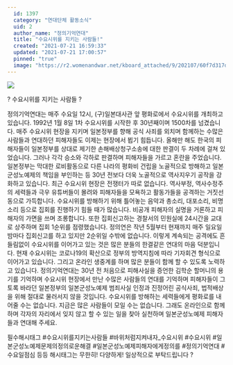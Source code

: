```yaml
---
  id: 1397
  category: "연대단체 활동소식"
  uid: 2
  author_name: "정의기억연대"
  title: "수요시위를 지키는 사람들!"
  created: "2021-07-21 16:59:33"
  updated: "2021-07-21 17:00:57"
  pinned: "true"
  image: "https://r2.womenandwar.net/kboard_attached/9/202107/60f7d317da7a51891529.jpg"
---
```

![](https://r2.womenandwar.net/kboard_attached/9/202107/60f7d317da7a51891529.jpg)

? 수요시위를 지키는 사람들 ?

정의기억연대는 매주 수요일 12시, (구)일본대사관 앞 평화로에서 수요시위를 개최하고 있습니다.
1992년 1월 8일 1차 수요시위를 시작한 후 30년째이며 1500차를 넘겼습니다.
매주 수요시위 현장을 지키며 일본정부를 향해 공식 사죄를 외치며 함께하는 수많은 사람들과 연대하던 피해자들도 이제는 현장에서 뵙기 힘듭니다.
올해만 해도 한국의 피해자들이 일본정부를 상대로 제기한 손해배상청구소송에 대한 판결이 두 차례에 걸쳐 있었습니다.
그러나 각각 승소와 각하로 판결하며 피해자들을 가르고 혼란을 주었습니다.
일본정부는 막대한 로비활동으로 다른 나라의 평화비 건립을 노골적으로 방해하고 일본군성노예제의 책임을 부인하는 등
30년 전보다 더욱 노골적으로 역사지우기 공작을 강화하고 있습니다.
최근 수요시위 현장은 전쟁터가 따로 없습니다. 
역사부정, 역사수정주의 세력들과 극우 유튜버들이 몰려와 피해자들을 모욕하고 활동가들을 공격하는 거짓선동으로 가득합니다.
수요시위를 방해하기 위해 틀어놓는 음악과 총소리, 대포소리, 비명소리 등으로 집회를 진행하기 힘들 때가 많습니다.
비공개 피해자의 실명을 거론하고 피해자의 가면을 쓰며 조롱합니다.
또한 집회신고하는 경찰서의 민원실에 24시간을 교대로 상주하며 집회 1순위를 점령했습니다. 
정의연은 작년 5월부터 현재까지 매주 일요일 밤마다 집회신고를 하고 있지만 2순위일 수밖에 없습니다.
이렇게 계속되는 공격에도 흔들림없이 수요시위를 이어가고 있는 것은 많은 분들의 한결같은 연대의 마음 덕분입니다.
현재 수요시위는 코로나19의 확산으로 정부의 방역지침에 따라 기자회견 형식으로 이어가고 있습니다.
그리고 온라인 생중계를 하며 많은 분들이 함께 할 수 있도록 노력하고 있습니다.
정의기억연대는 30년 전 처음으로 피해사실을 증언한 김학순 할머니의 용기를 기억하며
수요시위 현장에서 만난 수많은 사람들의 연대를 기억하며
피해자들이 그토록 바라던 일본정부의 일본군성노예제 범죄사실 인정과 진정어린 공식사죄, 법적배상을 위해
절대로 물러서지 않을 것입니다.
수요시위를 방해하는 세력들에게 평화로를 내어줄 수는 없습니다.
지금은 많은 사람들이 모일 수는 없습니다. 
그래도 온라인으로 함께 하며 각자의 자리에서 잊지 않고 할 수 있는 일을 찾아 실천하며 
일본군성노예제 피해자들과 연대해 주세요.

필수해시태그
#수요시위를지키는사람들
#바위처럼지켜내자_수요시위
#수요시위
#일본군성노예제문제의정의로운해결
#일본군성노예제피해자에게정의를
#정의기억연대
#수요일점심 등등 해시태그는 무한히! 다양하게! 일상적으로 부탁드립니다 ?
